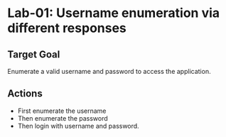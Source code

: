 # Lab-01: Username enumeration via different responses

## Target Goal

Enumerate a valid username and password to access the application.

## Actions

- First enumerate the username
- Then enumerate the password
- Then login with username and password.

